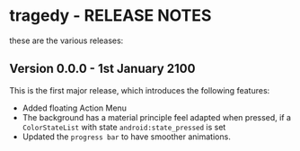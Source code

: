 # tragedy - RELEASE NOTES
these are the various releases: 


## Version 0.0.0 - 1st January 2100
This is the first major release, which introduces the following features:

- Added floating Action Menu
- The background has a material principle feel adapted when pressed, if a `ColorStateList` with state `android:state_pressed` is set
- Updated the `progress bar` to have smoother animations.

